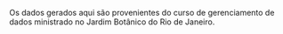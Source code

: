 Os dados gerados aqui são provenientes do curso de gerenciamento de dados
ministrado no Jardim Botânico do Rio de Janeiro.